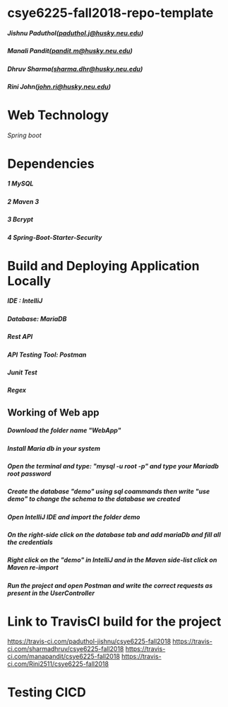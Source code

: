 # csye6225-fall2018-repo-template
  
##### Jishnu Paduthol(paduthol.j@husky.neu.edu) 
##### Manali Pandit(pandit.m@husky.neu.edu)
##### Dhruv Sharma(sharma.dhr@husky.neu.edu)  
##### Rini John(john.ri@husky.neu.edu)

# Web Technology
###### Spring boot 

# Dependencies
##### 1 MySQL
##### 2 Maven 3
##### 3 Bcrypt
##### 4 Spring-Boot-Starter-Security

# Build and Deploying Application Locally
##### IDE : IntelliJ
##### Database: MariaDB
##### Rest API
##### API Testing Tool: Postman
##### Junit Test
##### Regex 

## Working of Web app
##### Download the folder name "WebApp"
##### Install Maria db in your system
##### Open the terminal and type: "mysql -u root -p" and type your Mariadb root password
##### Create the database "demo" using sql coammands then write "use demo" to change the schema to the database we created
##### Open IntelliJ IDE and import the folder demo
##### On the right-side click on the database tab and add mariaDb and fill all the credentials
##### Right click on the "demo" in IntelliJ and in the Maven side-list click on Maven re-import
##### Run the project and open Postman and write the correct requests as present in the UserController


# Link to TravisCI build for the project
https://travis-ci.com/paduthol-jishnu/csye6225-fall2018
https://travis-ci.com/sharmadhruv/csye6225-fall2018
https://travis-ci.com/manapandit/csye6225-fall2018
https://travis-ci.com/Rini2511/csye6225-fall2018

# Testing CICD


